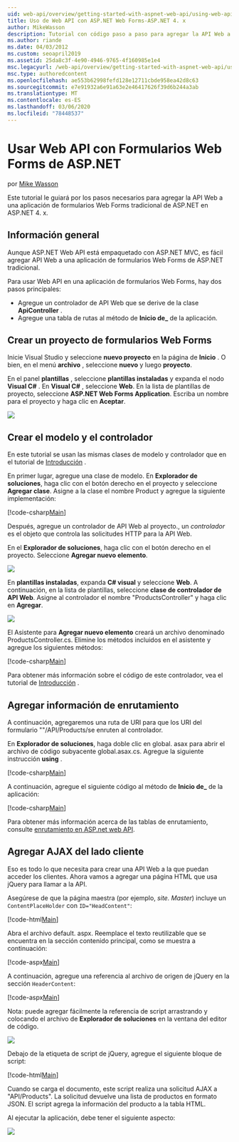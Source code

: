 ```yaml
---
uid: web-api/overview/getting-started-with-aspnet-web-api/using-web-api-with-aspnet-web-forms
title: Uso de Web API con ASP.NET Web Forms-ASP.NET 4. x
author: MikeWasson
description: Tutorial con código paso a paso para agregar la API Web a una aplicación de formularios de ASP.NET para ASP.NET 4. x
ms.author: riande
ms.date: 04/03/2012
ms.custom: seoapril2019
ms.assetid: 25da8c3f-4e90-4946-9765-4f160985e1e4
msc.legacyurl: /web-api/overview/getting-started-with-aspnet-web-api/using-web-api-with-aspnet-web-forms
msc.type: authoredcontent
ms.openlocfilehash: ae553b62998fefd128e12711cbde958ea42d8c63
ms.sourcegitcommit: e7e91932a6e91a63e2e46417626f39d6b244a3ab
ms.translationtype: MT
ms.contentlocale: es-ES
ms.lasthandoff: 03/06/2020
ms.locfileid: "78448537"
---
```

# <a name="using-web-api-with-aspnet-web-forms"></a>Usar Web API con Formularios Web Forms de ASP.NET

por [Mike Wasson](https://github.com/MikeWasson)

Este tutorial le guiará por los pasos necesarios para agregar la API Web a una aplicación de formularios Web Forms tradicional de ASP.NET en ASP.NET 4. x. 

## <a name="overview"></a>Información general

Aunque ASP.NET Web API está empaquetado con ASP.NET MVC, es fácil agregar API Web a una aplicación de formularios Web Forms de ASP.NET tradicional.

Para usar Web API en una aplicación de formularios Web Forms, hay dos pasos principales:

- Agregue un controlador de API Web que se derive de la clase **ApiController** .
- Agregue una tabla de rutas al método de **Inicio de\_** de la aplicación.

## <a name="create-a-web-forms-project"></a>Crear un proyecto de formularios Web Forms

Inicie Visual Studio y seleccione **nuevo proyecto** en la página de **Inicio** . O bien, en el menú **archivo** , seleccione **nuevo** y luego **proyecto**.

En el panel **plantillas** , seleccione **plantillas instaladas** y expanda el nodo **Visual C#**  . En **Visual C#** , seleccione **Web**. En la lista de plantillas de proyecto, seleccione **ASP.NET Web Forms Application**. Escriba un nombre para el proyecto y haga clic en **Aceptar**.

![](using-web-api-with-aspnet-web-forms/_static/image1.png)

## <a name="create-the-model-and-controller"></a>Crear el modelo y el controlador

En este tutorial se usan las mismas clases de modelo y controlador que en el tutorial de [Introducción](tutorial-your-first-web-api.md) .

En primer lugar, agregue una clase de modelo. En **Explorador de soluciones**, haga clic con el botón derecho en el proyecto y seleccione **Agregar clase**. Asigne a la clase el nombre Product y agregue la siguiente implementación:

[!code-csharp[Main](using-web-api-with-aspnet-web-forms/samples/sample1.cs)]

Después, agregue un controlador de API Web al proyecto., un *controlador* es el objeto que controla las solicitudes HTTP para la API Web.

En el **Explorador de soluciones**, haga clic con el botón derecho en el proyecto. Seleccione **Agregar nuevo elemento**.

![](using-web-api-with-aspnet-web-forms/_static/image2.png)

En **plantillas instaladas**, expanda  **C# visual** y seleccione **Web**. A continuación, en la lista de plantillas, seleccione **clase de controlador de API Web**. Asigne al controlador el nombre "ProductsController" y haga clic en **Agregar**.

![](using-web-api-with-aspnet-web-forms/_static/image3.png)

El Asistente para **Agregar nuevo elemento** creará un archivo denominado ProductsController.cs. Elimine los métodos incluidos en el asistente y agregue los siguientes métodos:

[!code-csharp[Main](using-web-api-with-aspnet-web-forms/samples/sample2.cs)]

Para obtener más información sobre el código de este controlador, vea el tutorial de [Introducción](tutorial-your-first-web-api.md) .

## <a name="add-routing-information"></a>Agregar información de enrutamiento

A continuación, agregaremos una ruta de URI para que los URI del formulario &quot;&quot;/API/Products/se enruten al controlador.

En **Explorador de soluciones**, haga doble clic en global. asax para abrir el archivo de código subyacente global.asax.cs. Agregue la siguiente instrucción **using** .

[!code-csharp[Main](using-web-api-with-aspnet-web-forms/samples/sample3.cs)]

A continuación, agregue el siguiente código al método de **Inicio de\_** de la aplicación:

[!code-csharp[Main](using-web-api-with-aspnet-web-forms/samples/sample4.cs)]

Para obtener más información acerca de las tablas de enrutamiento, consulte [enrutamiento en ASP.net web API](../web-api-routing-and-actions/routing-in-aspnet-web-api.md).

## <a name="add-client-side-ajax"></a>Agregar AJAX del lado cliente

Eso es todo lo que necesita para crear una API Web a la que puedan acceder los clientes. Ahora vamos a agregar una página HTML que usa jQuery para llamar a la API.

Asegúrese de que la página maestra (por ejemplo, *site. Master*) incluye un `ContentPlaceHolder` con `ID="HeadContent"`:

[!code-html[Main](using-web-api-with-aspnet-web-forms/samples/sample8.html)]

Abra el archivo default. aspx. Reemplace el texto reutilizable que se encuentra en la sección contenido principal, como se muestra a continuación:

[!code-aspx[Main](using-web-api-with-aspnet-web-forms/samples/sample5.aspx)]

A continuación, agregue una referencia al archivo de origen de jQuery en la sección `HeaderContent`:

[!code-aspx[Main](using-web-api-with-aspnet-web-forms/samples/sample6.aspx?highlight=2)]

Nota: puede agregar fácilmente la referencia de script arrastrando y colocando el archivo de **Explorador de soluciones** en la ventana del editor de código.

![](using-web-api-with-aspnet-web-forms/_static/image4.png)

Debajo de la etiqueta de script de jQuery, agregue el siguiente bloque de script:

[!code-html[Main](using-web-api-with-aspnet-web-forms/samples/sample7.html)]

Cuando se carga el documento, este script realiza una solicitud AJAX a &quot;API/Products&quot;. La solicitud devuelve una lista de productos en formato JSON. El script agrega la información del producto a la tabla HTML.

Al ejecutar la aplicación, debe tener el siguiente aspecto:

![](using-web-api-with-aspnet-web-forms/_static/image5.png)

